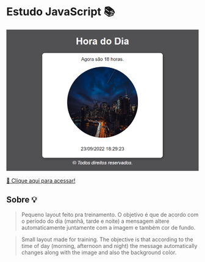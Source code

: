 # Estudo JavaScript 📚

![Preview](./.github/Preview.png)

[🔗 Clique aqui para acessar!](https://caminsk.github.io/JavaScript/)

## Sobre 💡

> Pequeno layout feito pra treinamento. O objetivo é que de acordo com o período do dia (manhâ, tarde e noite) a mensagem altere automaticamente juntamente com a imagem e também cor de fundo.

> Small layout made for training. The objective is that according to the time of day (morning, afternoon and night) the message automatically changes along with the image and also the background color.
